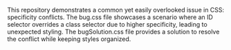 This repository demonstrates a common yet easily overlooked issue in CSS: specificity conflicts. The bug.css file showcases a scenario where an ID selector overrides a class selector due to higher specificity, leading to unexpected styling. The bugSolution.css file provides a solution to resolve the conflict while keeping styles organized.